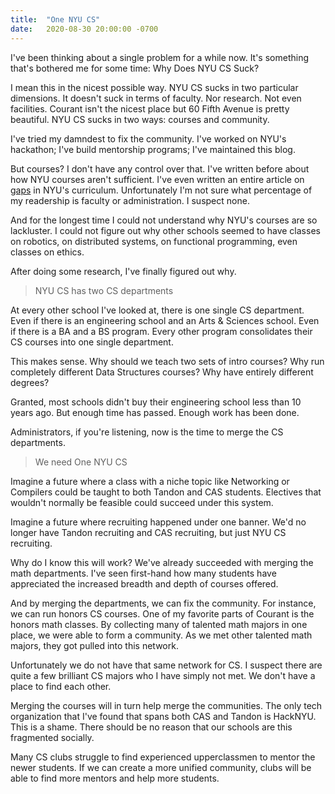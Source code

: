 ```yaml
---
title:  "One NYU CS"
date:   2020-08-30 20:00:00 -0700
---
```


I've been thinking about a single problem for a while now. It's
something that's bothered me for some time: Why Does NYU CS Suck?

I mean this in the nicest possible way. NYU CS sucks in two particular
dimensions. It doesn't suck in terms of faculty. Nor research. Not
even facilities. Courant isn't the nicest place but 60 Fifth Avenue is
pretty beautiful. NYU CS sucks in two ways: courses and community.

I've tried my damndest to fix the community. I've worked on NYU's
hackathon; I've build mentorship programs; I've maintained this blog.

But courses? I don't have any control over that. I've written before
about how NYU courses aren't sufficient. I've even written an entire
article on
[gaps](https://blog.torchnyu.com/2020/08/12/whats-missing.html) in
NYU's curriculum. Unfortunately I'm not sure what percentage of my
readership is faculty or administration. I suspect none.

And for the longest time I could not understand why NYU's courses are
so lackluster. I could not figure out why other schools seemed to have
classes on robotics, on distributed systems, on functional
programming, even classes on ethics.

After doing some research, I've finally figured out why.

> NYU CS has two CS departments

At every other school I've looked at, there is one single CS
department. Even if there is an engineering school and an Arts &
Sciences school. Even if there is a BA and a BS program. Every other
program consolidates their CS courses into one single department.

This makes sense. Why should we teach two sets of intro courses? Why
run completely different Data Structures courses? Why have entirely
different degrees?

Granted, most schools didn't buy their engineering school less than 10
years ago. But enough time has passed. Enough work has been
done.

Administrators, if you're listening, now is the time to merge the CS
departments.

> We need One NYU CS

Imagine a future where a class with a niche topic like Networking or
Compilers could be taught to both Tandon and CAS students. Electives
that wouldn't normally be feasible could succeed under this system.

Imagine a future where recruiting happened under one banner. We'd no
longer have Tandon recruiting and CAS recruiting, but just NYU CS
recruiting.

Why do I know this will work? We've already succeeded with merging the
math departments. I've seen first-hand how many students have
appreciated the increased breadth and depth of courses offered.

And by merging the departments, we can fix the community. For
instance, we can run honors CS courses. One of my favorite parts of
Courant is the honors math classes. By collecting many of talented
math majors in one place, we were able to form a community. As we met
other talented math majors, they got pulled into this
network.

Unfortunately we do not have that same network for CS. I suspect there
are quite a few brilliant CS majors who I have simply not met. We
don't have a place to find each other.

Merging the courses will in turn help merge the communities. The only
tech organization that I've found that spans both CAS and Tandon is
HackNYU. This is a shame. There should be no reason that our schools
are this fragmented socially.

Many CS clubs struggle to find experienced upperclassmen to mentor the
newer students. If we can create a more unified community, clubs will
be able to find more mentors and help more students.
